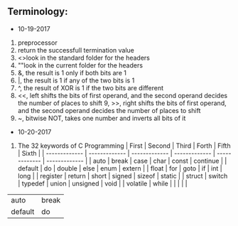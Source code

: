 Terminology:
-----------------
* 10-19-2017
1. preprocessor
2. return the successfull termination value
3. <>look in the standard folder for the headers
4. ""look in the current folder for the headers
5. &, the result is 1 only if both bits are 1
6. |, the result is 1 if any of the two bits is 1
7. ^, the result of XOR is 1 if the two bits are different
8. <<, left shifts the bits of first operand, and the second operand decides the number of places to shift
9, >>, right shifts the bits of first operand, and the second operand decides the number of places to shift
10. ~, bitwise NOT, takes one number and inverts all bits of it

* 10-20-2017
1. The 32 keywords of C Programming
  | First         |     Second    |     Third     |      Forth    |   Fifth       |   Sixth       |
  | ------------- | ------------- | ------------- | ------------- | ------------- | ------------- |
  | auto          |         break |          case |          char |         const |      continue |
  | default       |            do |        double |          else |          enum |        extern |
  | float         |           for |          goto |            if |           int |          long |
  | register      |        return |         short |        signed |        sizeof |        static |
  | struct        |        switch |       typedef |         union |      unsigned |          void |
  | volatile      |         while |               |               |               |               |

|    |    |
| ------------- | ------------- |
| auto  | break  |
| default  | do  |
